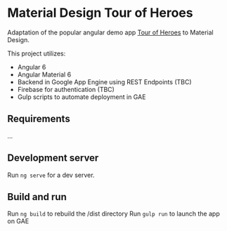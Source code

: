 
# Material Design Tour of Heroes

Adaptation of the popular angular demo app [Tour of Heroes](https://angular.io/tutorial) to Material Design.

This project utilizes:
- Angular 6
- Angular Material 6
- Backend in Google App Engine using REST Endpoints (TBC)
- Firebase for authentication (TBC)
- Gulp scripts to automate deployment in GAE

## Requirements
...

## Development server

Run `ng serve` for a dev server.

## Build and run

Run `ng build` to rebuild the /dist directory
Run `gulp run` to launch the app on GAE


